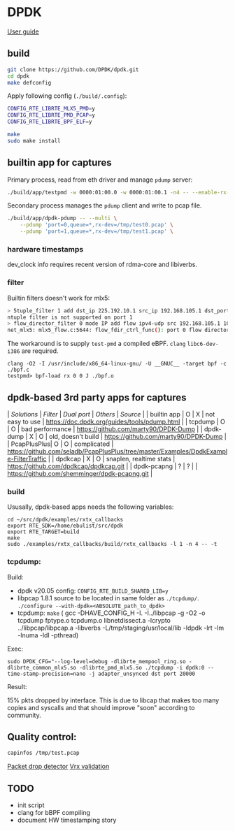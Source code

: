 # DPDK

[User guide](https://doc.dpdk.org/guides/index.html)

## build

```sh
git clone https://github.com/DPDK/dpdk.git
cd dpdk
make defconfig
```

Apply following config (`./build/.config`):

```sh
CONFIG_RTE_LIBRTE_MLX5_PMD=y
CONFIG_RTE_LIBRTE_PMD_PCAP=y
CONFIG_RTE_LIBRTE_BPF_ELF=y
```

```sh
make
sudo make install
```

## builtin app for captures

Primary process, read from eth driver and manage `pdump` server:

```sh
./build/app/testpmd -w 0000:01:00.0 -w 0000:01:00.1 -n4 -- --enable-rx-timestamp
```

Secondary process manages the `pdump` client and write to pcap file.

```sh
./build/app/dpdk-pdump -- --multi \
    --pdump 'port=0,queue=*,rx-dev=/tmp/test0.pcap' \
    --pdump 'port=1,queue=*,rx-dev=/tmp/test1.pcap' \
```

### hardware timestamps

dev_clock info requires recent version of rdma-core and libiverbs.

### filter

Builtin filters doesn't work for mlx5:

```sh
> 5tuple_filter 1 add dst_ip 225.192.10.1 src_ip 192.168.105.1 dst_port 20000 src_port 10000 protocol 17 mask 0x1F tcp_flags 0 priority 2 queue 2
ntuple filter is not supported on port 1
> flow_director_filter 0 mode IP add flow ipv4-udp src 192.168.105.1 10000 dst 225.192.10.1 20000 tos 0 ttl 255 vlan 1 flexbytes (0x88,0x48) fwd pf queue 1 fd_id 1
net_mlx5: mlx5_flow.c:5644: flow_fdir_ctrl_func(): port 0 flow director mode 0 not supported
```

The workaround is to supply `test-pmd` a compiled eBPF. `clang` `libc6-dev-i386` are required.

```
clang -O2 -I /usr/include/x86_64-linux-gnu/ -U __GNUC__ -target bpf -c ./bpf.c
testpmd> bpf-load rx 0 0 J ./bpf.o
```

## dpdk-based 3rd party apps for captures

| *Solutions* | *Filter* | *Dual port* | *Others* | *Source* |
| builtin app | O | X | not easy to use | https://doc.dpdk.org/guides/tools/pdump.html |
| tcpdump     | O | O | bad performance  | https://github.com/marty90/DPDK-Dump |
| dpdk-dump   | X | O | old, doesn't build | https://github.com/marty90/DPDK-Dump |
| PcapPlusPlus| O | O | complicated        | https://github.com/seladb/PcapPlusPlus/tree/master/Examples/DpdkExample-FilterTraffic |
| dpdkcap     | X | O | snaplen, realtime stats | https://github.com/dpdkcap/dpdkcap.git |
| dpdk-pcapng | ? | ? | | https://github.com/shemminger/dpdk-pcapng.git |

### build

Ususally, dpdk-based apps needs the following variables:

```
cd ~/src/dpdk/examples/rxtx_callbacks
export RTE_SDK=/home/ebulist/src/dpdk
export RTE_TARGET=build
make
sudo ./examples/rxtx_callbacks/build/rxtx_callbacks -l 1 -n 4 -- -t
```

### tcpdump:

Build:

* dpdk v20.05 config: ` CONFIG_RTE_BUILD_SHARED_LIB=y `
* libpcap 1.8.1 source to be located in same folder as `./tcpdump/`.  `./configure --with-dpdk=<ABSOLUTE_path_to_dpdk> `
* tcpdump:  `make` ( gcc  -DHAVE_CONFIG_H   -I. -I../libpcap  -g -O2  -o
  tcpdump fptype.o tcpdump.o  libnetdissect.a -lcrypto
  ../libpcap/libpcap.a -libverbs  -L/tmp/staging/usr/local/lib -ldpdk
  -lrt -lm -lnuma -ldl -pthread)

Exec:

```
sudo DPDK_CFG="--log-level=debug -dlibrte_mempool_ring.so -dlibrte_common_mlx5.so -dlibrte_pmd_mlx5.so ./tcpdump -i dpdk:0 --time-stamp-precision=nano -j adapter_unsynced dst port 20000
```

Result:

15% pkts dropped by interface. This is due to libcap that makes too many copies and syscalls and that should improve "soon" according to community.


## Quality control:

```sh
capinfos /tmp/test.pcap
```

[Packet drop detector](https://github.com/pkeroulas/st2110-toolkit/blob/master/misc/pkt_drop_detector.py)
[Vrx validation](https://github.com/ebu/smpte2110-analyzer/blob/master/vrx_analysis.py)

## TODO

* init script
* clang for bBPF compiling
* document HW timestamping story
